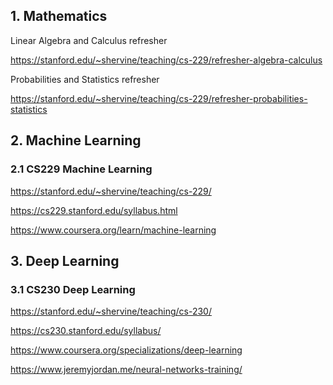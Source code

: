 ## 1. Mathematics

Linear Algebra and Calculus refresher

https://stanford.edu/~shervine/teaching/cs-229/refresher-algebra-calculus

Probabilities and Statistics refresher

https://stanford.edu/~shervine/teaching/cs-229/refresher-probabilities-statistics

## 2. Machine Learning

### 2.1 CS229 Machine Learning

https://stanford.edu/~shervine/teaching/cs-229/

https://cs229.stanford.edu/syllabus.html

https://www.coursera.org/learn/machine-learning

## 3. Deep Learning

### 3.1 CS230 Deep Learning

https://stanford.edu/~shervine/teaching/cs-230/

https://cs230.stanford.edu/syllabus/

https://www.coursera.org/specializations/deep-learning

https://www.jeremyjordan.me/neural-networks-training/


